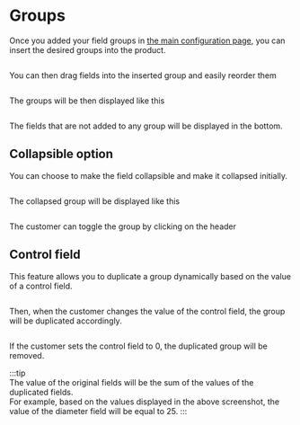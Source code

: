 # Groups

Once you added your field groups in [the main configuration page](/dynamicproduct/04-configuration.md#groups),
you can insert the desired groups into the product.

<img srcset="/dynamicproduct/images/groups-insert.jpg 2x" class="padding border">

You can then drag fields into the inserted group and easily reorder them

<img srcset="/dynamicproduct/images/groups-list.jpg 2x">

The groups will be then displayed like this

<img srcset="/dynamicproduct/images/groups-display.jpg 2x">

The fields that are not added to any group will be displayed in the bottom.

## Collapsible option

You can choose to make the field collapsible and make it collapsed initially.

<img srcset="/dynamicproduct/images/groups-group.jpg 2x">

The collapsed group will be displayed like this

<img srcset="/dynamicproduct/images/groups-collapsed.jpg 2x" class="padding border">

The customer can toggle the group by clicking on the header

## Control field

This feature allows you to duplicate a group dynamically based on the value of a control field.

<img srcset="/dynamicproduct/images/control-field.jpg 2x" class="padding border">

Then, when the customer changes the value of the control field, the group will be duplicated accordingly.

<img srcset="/dynamicproduct/images/duplicated-group.jpg 2x">

If the customer sets the control field to 0, the duplicated group will be removed.

:::tip  
The value of the original fields will be the sum of the values of the duplicated fields.  
For example, based on the values displayed in the above screenshot, the value of the diameter field will be equal to 25.
:::
